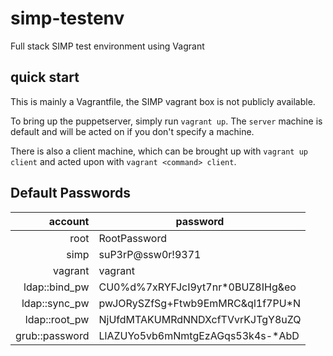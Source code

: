 # simp-testenv
Full stack SIMP test environment using Vagrant

## quick start

This is mainly a Vagrantfile, the SIMP vagrant box is not publicly available.

To bring up the puppetserver, simply run `vagrant up`. The `server` machine is default and will be acted on if you don't specify a machine.

There is also a client machine, which can be brought up with `vagrant up client` and acted upon with `vagrant <command> client`.

## Default Passwords

| account | password |
| ------: | -------- |
| root | RootPassword |
| simp | suP3rP@ssw0r!9371 |
| vagrant | vagrant |
| ldap::bind_pw | CU0%d%7xRYFJcI9yt7nr*0BUZ8IHg&eo |
| ldap::sync_pw | pwJORySZfSg+Ftwb9EmMRC&ql1f7PU*N |
| ldap::root_pw | NjUfdMTAKUMRdNNDXcfTVvrKJTgY8uZQ |
| grub::password | LlAZUYo5vb6mNmtgEzAGqs53k4s-*AbD |
